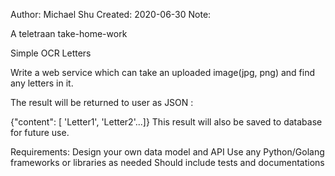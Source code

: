 Author: Michael Shu
Created: 2020-06-30
Note:

A teletraan take-home-work

Simple OCR Letters

Write a web service which can take an uploaded image(jpg, png) and find any letters in it.

The result will be returned to user as JSON :

{"content": [ 'Letter1', 'Letter2'...]}
This result will also be saved to database for future use.

Requirements:
Design your own data model and API
Use any Python/Golang frameworks or libraries as needed
Should include tests and documentations

